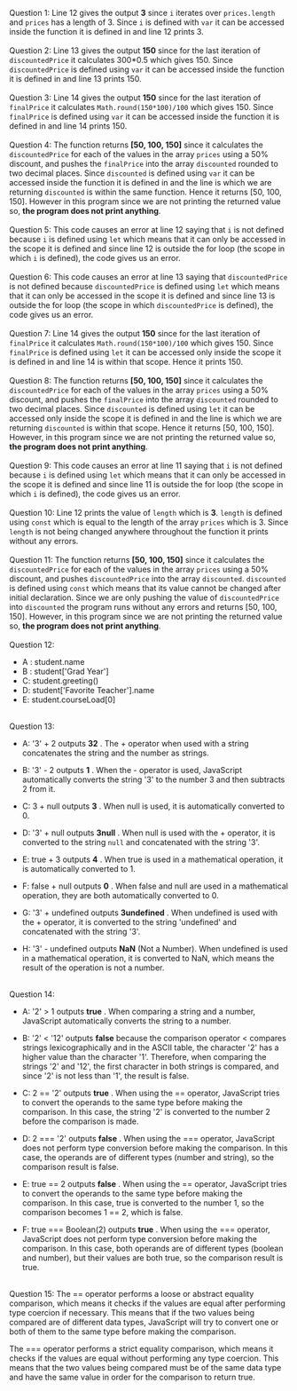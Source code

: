Question 1: Line 12 gives the output **3** since `i` iterates over `prices.length` and `prices` has a length of 3. Since `i` is defined with `var` it can be accessed inside the function it is defined in and line 12 prints 3. <br /><br />
Question 2: Line 13 gives the output **150** since for the last iteration of `discountedPrice` it calculates 300*0.5 which gives 150. Since `discountedPrice` is defined using `var` it can be accessed inside the function it is defined in and line 13 prints 150. <br /><br />
Question 3: Line 14 gives the output **150** since for the last iteration of `finalPrice` it calculates `Math.round(150*100)/100` which gives 150. Since `finalPrice` is defined using `var` it can be accessed inside the function it is defined in and line 14 prints 150. <br /><br />
Question 4: The function returns **[50, 100, 150]** since it calculates the `discountedPrice` for each of the values in the array `prices` using a 50% discount, and pushes the `finalPrice` into the array `discounted` rounded to two decimal places. Since `discounted` is defined using `var` it can be accessed inside the function it is defined in and the line is which we are returning `discounted` is within the same function. Hence it returns [50, 100, 150]. However in this program since we are not printing the returned value so, **the program does not print anything**. <br /><br />
Question 5: This code causes an error at line 12 saying that `i` is not defined because `i` is defined using `let` which means that it can only be accessed in the scope it is defined and since line 12 is outside the for loop (the scope in which `i` is defined), the code gives us an error. <br /><br />
Question 6: This code causes an error at line 13 saying that `discountedPrice` is not defined because `discountedPrice` is defined using `let` which means that it can only be accessed in the scope it is defined and since line 13 is outside the for loop (the scope in which `discountedPrice` is defined), the code gives us an error. <br /><br />
Question 7: Line 14 gives the output **150** since for the last iteration of `finalPrice` it calculates `Math.round(150*100)/100` which gives 150. Since `finalPrice` is defined using `let` it can be accessed only inside the scope it is defined in and line 14 is within that scope. Hence it prints 150. <br /><br />
Question 8: The function returns **[50, 100, 150]** since it calculates the `discountedPrice` for each of the values in the array `prices` using a 50% discount, and pushes the `finalPrice` into the array `discounted` rounded to two decimal places. Since `discounted` is defined using `let` it can be accessed only inside the scope it is defined in and the line is which we are returning `discounted` is within that scope. Hence it returns [50, 100, 150]. However, in this program since we are not printing the returned value so, **the program does not print anything**. <br /><br />
Question 9: This code causes an error at line 11 saying that `i` is not defined because `i` is defined using `let` which means that it can only be accessed in the scope it is defined and since line 11 is outside the for loop (the scope in which `i` is defined), the code gives us an error. <br /><br />
Question 10: Line 12 prints the value of `length` which is **3**. `length` is defined using `const` which is equal to the length of the array `prices` which is 3. Since `length` is not being changed anywhere throughout the function it prints without any errors. <br /><br />
Question 11: The function returns **[50, 100, 150]** since it calculates the `discountedPrice` for each of the values in the array `prices` using a 50% discount, and pushes `discountedPrice` into the array `discounted`. `discounted` is defined using `const` which means that its value cannot be changed after initial declaration. Since we are only pushing the value of `discountedPrice` into `discounted` the program runs without any errors and returns [50, 100, 150]. However, in this program since we are not printing the returned value so, **the program does not print anything**. <br /><br />
Question 12:
- A : student.name
- B : student['Grad Year']
- C: student.greeting()
- D: student['Favorite Teacher'].name
- E: student.courseLoad[0]
  <br /><br />


Question 13: 
- A: '3' + 2 outputs **32** . The + operator when used with a string concatenates the string and the number as strings. 

- B: '3' - 2 outputs **1** . When the - operator is used, JavaScript automatically converts the string '3' to the number 3 and then subtracts 2 from it.

- C: 3 + null outputs **3** . When null is used, it is automatically converted to 0.

- D: '3' + null outputs **3null** . When null is used with the + operator, it is converted to the string `null` and concatenated with the string '3'.

- E: true + 3 outputs **4** . When true is used in a mathematical operation, it is automatically converted to 1.

- F: false + null outputs **0** . When false and null are used in a mathematical operation, they are both automatically converted to 0.

- G: '3' + undefined outputs **3undefined** . When undefined is used with the + operator, it is converted to the string 'undefined' and concatenated with the string '3'.
  
- H: '3' - undefined outputs **NaN** (Not a Number). When undefined is used in a mathematical operation, it is converted to NaN, which means the result of the operation is not a number. <br /><br />

Question 14:
- A: '2' > 1 outputs **true** . When comparing a string and a number, JavaScript automatically converts the string to a number.

- B: '2' < '12' outputs **false** because the comparison operator < compares strings lexicographically and in the ASCII table, the character '2' has a higher value than the character '1'. Therefore, when comparing the strings '2' and '12', the first character in both strings is compared, and since '2' is not less than '1', the result is false.

- C: 2 == '2' outputs **true** . When using the == operator, JavaScript tries to convert the operands to the same type before making the comparison. In this case, the string '2' is converted to the number 2 before the comparison is made.

- D: 2 === '2' outputs **false** . When using the === operator, JavaScript does not perform type conversion before making the comparison. In this case, the operands are of different types (number and string), so the comparison result is false.

- E: true == 2 outputs **false** . When using the == operator, JavaScript tries to convert the operands to the same type before making the comparison. In this case, true is converted to the number 1, so the comparison becomes 1 == 2, which is false.

- F: true === Boolean(2) outputs **true** . When using the === operator, JavaScript does not perform type conversion before making the comparison. In this case, both operands are of different types (boolean and number), but their values are both true, so the comparison result is true.  <br /><br />

Question 15: The == operator performs a loose or abstract equality comparison, which means it checks if the values are equal after performing type coercion if necessary. This means that if the two values being compared are of different data types, JavaScript will try to convert one or both of them to the same type before making the comparison.  <br />

The === operator performs a strict equality comparison, which means it checks if the values are equal without performing any type coercion. This means that the two values being compared must be of the same data type and have the same value in order for the comparison to return true. 